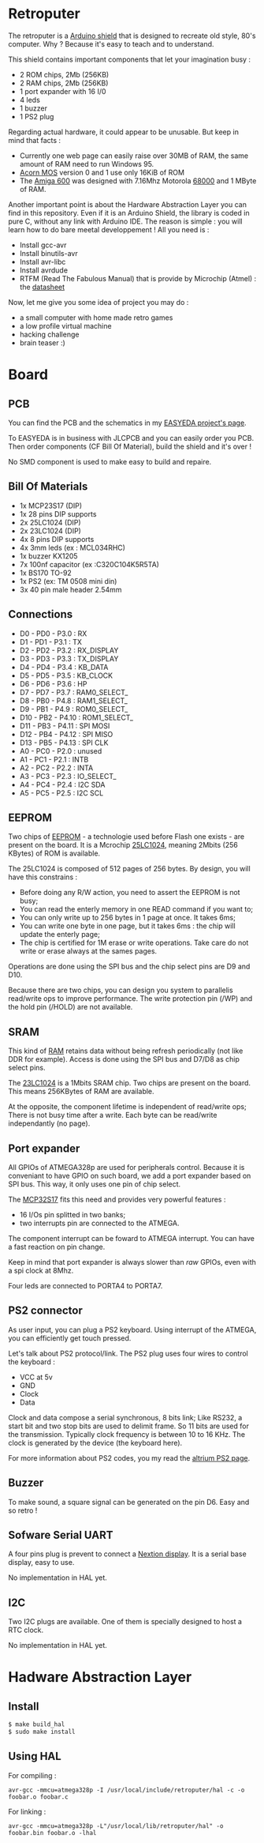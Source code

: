 # Retroputer

The retroputer is a [Arduino shield](https://www.arduino.cc/en/Main/arduinoShields) that
is designed to recreate old style, 80's computer. Why ? Because it's easy to teach and 
to understand. 

This shield contains important components that let your imagination busy :

- 2 ROM chips, 2Mb (256KB)
- 2 RAM chips, 2Mb (256KB)
- 1 port expander with 16 I/0
- 4 leds 
- 1 buzzer
- 1 PS2 plug

Regarding actual hardware, it could appear to be unusable. But keep in mind that facts :

- Currently one web page can easily raise over 30MB of RAM, the same amount of RAM need to run Windows 95. 
- [Acorn MOS](https://en.wikipedia.org/wiki/Acorn_MOS) version 0 and 1 use only 16KiB of ROM
- The [Amiga 600](https://en.wikipedia.org/wiki/Amiga_600) was designed with 7.16Mhz Motorola [68000](https://en.wikipedia.org/wiki/Motorola_68000) and 1 MByte of RAM. 

Another important point is about the Hardware Abstraction Layer you can find in this 
repository. Even if it is an Arduino Shield, the library is coded in pure C, without any
link with Arduino IDE. The reason is simple : you will learn how to do bare meetal developpement ! All you need is :

- Install gcc-avr 
- Install binutils-avr 
- Install avr-libc
- Install avrdude
- RTFM (Read The Fabulous Manual) that is provide by Microchip (Atmel) : the [datasheet](http://ww1.microchip.com/downloads/en/DeviceDoc/Atmel-7810-Automotive-Microcontrollers-ATmega328P_Datasheet.pdf)

Now, let me give you some idea of project you may do :

- a small computer with home made retro games
- a low profile virtual machine
- hacking challenge
- brain teaser :)

# Board

## PCB

You can find the PCB and the schematics in my [EASYEDA project's page](https://easyeda.com/gignops/retro-computer). 

To EASYEDA is in business with JLCPCB and you can easily order you PCB. Then order
components (CF Bill Of Material), build the shield and it's over !

No SMD component is used to make easy to build and repaire.

## Bill Of Materials

- 1x MCP23S17 (DIP)
- 1x 28 pins DIP supports
- 2x 25LC1024 (DIP)
- 2x 23LC1024 (DIP)
- 4x 8 pins DIP supports
- 4x 3mm leds (ex : MCL034RHC)
- 1x buzzer KX1205
- 7x 100nf capacitor (ex :C320C104K5R5TA)
- 1x BS170 TO-92
- 1x PS2 (ex: TM 0508 mini din)
- 3x 40 pin male header 2.54mm


## Connections

- D0  - PD0 - P3.0  : RX
- D1  - PD1 - P3.1  : TX
- D2  - PD2 - P3.2  : RX_DISPLAY
- D3  - PD3 - P3.3  : TX_DISPLAY
- D4  - PD4 - P3.4  : KB_DATA
- D5  - PD5 - P3.5  : KB_CLOCK
- D6  - PD6 - P3.6  : HP
- D7  - PD7 - P3.7  : RAM0_SELECT_
- D8  - PB0 - P4.8  : RAM1_SELECT_
- D9  - PB1 - P4.9  : ROM0_SELECT_
- D10 - PB2 - P4.10 : ROM1_SELECT_
- D11 - PB3 - P4.11 : SPI MOSI
- D12 - PB4 - P4.12 : SPI MISO
- D13 - PB5 - P4.13 : SPI CLK
- A0  - PC0 - P2.0  : unused
- A1  - PC1 - P2.1  : INTB
- A2  - PC2 - P2.2  : INTA
- A3  - PC3 - P2.3  : IO_SELECT_
- A4  - PC4 - P2.4  : I2C SDA
- A5  - PC5 - P2.5  : I2C SCL

## EEPROM

Two chips of [EEPROM](https://en.wikipedia.org/wiki/EEPROM) - a technologie
used before Flash one exists - are present on the board. It is a Mcrochip 
[25LC1024](http://ww1.microchip.com/downloads/en/DeviceDoc/22064B.pdf), meaning
2Mbits (256 KBytes) of ROM is available. 

The 25LC1024 is composed of 512 pages of 256 bytes. By design, you will
have this constrains :

- Before doing any R/W action, you need to assert the EEPROM is not busy;
- You can read the enterly memory in one READ command if you want to;
- You can only write up to 256 bytes in 1 page at once. It takes 6ms;
- You can write one byte in one page, but it takes 6ms : the chip will update the enterly page;
- The chip is certified for 1M erase or write operations. Take care do not write or erase
  always at the sames pages.

Operations are done using the SPI bus and the chip select pins are D9 and D10.

Because there are two chips, you can design you system to parallelis read/write ops 
to improve performance. The write protection pin (/WP) and the hold pin (/HOLD) are 
not available.

##  SRAM

This kind of [RAM](https://en.wikipedia.org/wiki/Static_random-access_memory) retains 
data without being refresh periodically (not like DDR for example). Access is done using
the SPI bus and D7/D8 as chip select pins.

The [23LC1024](https://www.pjrc.com/teensy/23LC1024.pdf) is a 1Mbits SRAM chip. Two 
chips are present on the board. This means 256KBytes of RAM are available.

At the opposite, the component lifetime is independent of read/write ops; There is
not busy time after a write. Each byte can be read/write independantly (no page).

## Port expander

All GPIOs of ATMEGA328p are used for peripherals control. Because it is conveniant 
to have GPIO on such board, we add a port expander based on SPI bus. This way, it only
uses one pin of chip select. 

The [MCP32S17](http://ww1.microchip.com/downloads/en/devicedoc/20001952c.pdf) fits 
this need and provides very powerful features :

- 16 I/Os pin splitted in two banks;
- two interrupts pin are connected to the ATMEGA.

The component interrupt can be foward to ATMEGA interrupt. You can have a fast reaction
on pin change. 

Keep in mind that port expander is always slower than *raw* GPIOs, even with a 
spi clock at 8Mhz.

Four leds are connected to PORTA4 to PORTA7. 

## PS2 connector

As user input, you can plug a PS2 keyboard. Using interrupt of the ATMEGA, you can
efficiently get touch pressed. 

Let's talk about PS2 protocol/link. The PS2 plug uses four wires to control the keyboard :

- VCC at 5v
- GND
- Clock
- Data

Clock and data compose a serial synchronous, 8 bits link; Like RS232,
a start bit and two stop bits are used to delimit frame. So 11 bits are used for the 
transmission. Typically clock frequency is between 10 to 16 KHz. The clock is generated 
by the device (the keyboard here).

For more information about PS2 codes, you my read the [altrium PS2 page](https://techdocs.altium.com/display/FPGA/PS2+Keyboard+Scan+Codes).


## Buzzer

To make sound, a square signal can be generated on the pin D6. Easy and so retro !

## Sofware Serial UART

A four pins plug is prevent to connect a [Nextion display](https://nextion.tech/). It 
is a serial base display, easy to use.

No implementation in HAL yet.

## I2C

Two I2C plugs are available. One of them is specially designed to host a RTC clock.

No implementation in HAL yet.

# Hadware Abstraction Layer

## Install

```bash
$ make build_hal
$ sudo make install
```

## Using HAL

For compiling :

```
avr-gcc -mmcu=atmega328p -I /usr/local/include/retroputer/hal -c -o foobar.o foobar.c
```

For linking :

```
avr-gcc -mmcu=atmega328p -L"/usr/local/lib/retroputer/hal" -o foobar.bin foobar.o -lhal
```